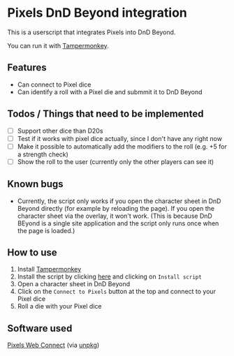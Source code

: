# Pixels DnD Beyond integration

This is a userscript that integrates Pixels into DnD Beyond.

You can run it with [Tampermonkey](https://www.tampermonkey.net/).

## Features
- Can connect to Pixel dice
- Can identify a roll with a Pixel die and submmit it to DnD Beyond

## Todos / Things that need to be implemented
- [ ] Support other dice than D20s
- [ ] Test if it works with pixel dice actually, since I don't have any right now
- [ ] Make it possible to automatically add the modifiers to the roll (e.g. +5 for a strength check)
- [ ] Show the roll to the user (currently only the other players can see it)

## Known bugs
- Currently, the script only works if you open the character sheet in DnD Beyond directly (for example by reloading the page). If you open the character sheet via the overlay, it won't work. (This is because DnD BEyond is a single site application and the script only runs once when the page is loaded.)

## How to use
1. Install [Tampermonkey](https://www.tampermonkey.net/)
2. Install the script by clicking [here](https://github.com/carrierfry/pixels-dndbeyond-userscript/raw/main/pixels-dndbeyond.user.js) and clicking on `Install script`
3. Open a character sheet in DnD Beyond
4. Click on the `Connect to Pixels` button at the top and connect to your Pixel dice
5. Roll a die with your Pixel dice

## Software used
[Pixels Web Connect](https://github.com/GameWithPixels/pixels-js/tree/main/packages/pixels-web-connect) (via [unpkg](https://unpkg.com/))